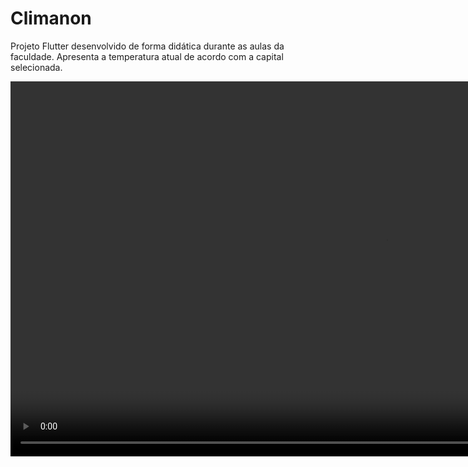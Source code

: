 # Climanon

Projeto Flutter desenvolvido de forma didática durante as aulas da faculdade. Apresenta a temperatura atual de acordo com a capital selecionada.

<video height="600" controls>
  <source src="movie.mp4" type="video/mp4">
  Seu navegador não suporta esse tipo de mídia.
</video>
